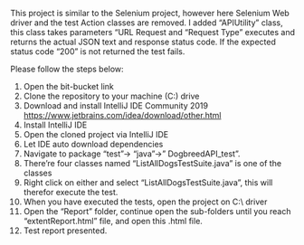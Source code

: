 
This project is similar to the Selenium project, however here Selenium Web driver and the test Action classes are removed. I added “APIUtility” class, this class takes parameters “URL Request and “Request Type” executes and returns the actual JSON text and response status code. If the expected status code “200” is not returned the test fails.

Please follow the steps below:

1.	Open the bit-bucket link
2.	Clone the repository to your machine (C:\) drive
3.	Download and install IntelliJ IDE Community 2019 https://www.jetbrains.com/idea/download/other.html
4.	Install IntelliJ IDE
5.	Open the cloned project via IntelliJ IDE
6.	Let IDE auto download dependencies 
7.	Navigate to package “test”-> “java”->” DogbreedAPI_test”.
8.	There’re four classes named “ListAllDogsTestSuite.java” is one of the classes 
9.	Right click on either and select “ListAllDogsTestSuite.java”, this will therefor execute the test.
10.	When you have executed the tests, open the project on C:\ driver
11.	Open the “Report” folder, continue open the sub-folders until you reach “extentReport.html” file, and open this .html file.
12.	Test report presented.
